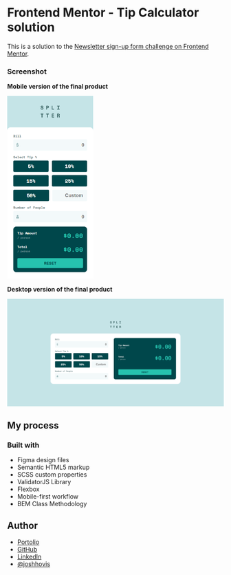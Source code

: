 # Frontend Mentor - Tip Calculator solution

This is a solution to the [Newsletter sign-up form challenge on Frontend Mentor](https://www.frontendmentor.io/challenges/tip-calculator-app-ugJNGbJUX/hub).

### Screenshot

**Mobile version of the final product**

<img src="./images/screenshot-mobile.png" alt="Tip calculator on a mobile device viewport" width="200"/>

**Desktop version of the final product**

<img src="./images/screenshot-desktop.png" alt="Tip calculator on a desktop device viewport" width="550"/>

## My process

### Built with

-   Figma design files
-   Semantic HTML5 markup
-   SCSS custom properties
-   ValidatorJS Library
-   Flexbox
-   Mobile-first workflow
-   BEM Class Methodology

## Author

-   [Portolio](https://www.joshuahovis.com/)
-   [GitHub](https://github.com/joshhovis)
-   [LinkedIn](https://www.linkedin.com/in/joshua-hovis/)
-   [@joshhovis](https://www.frontendmentor.io/profile/joshhovis)
